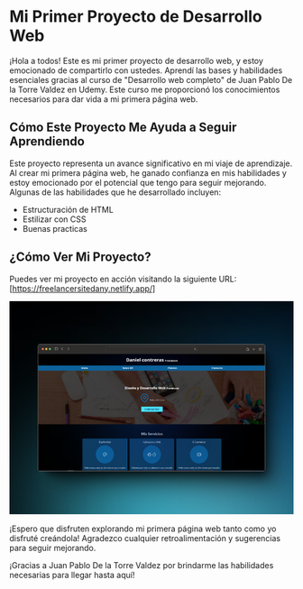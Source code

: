 # Mi Primer Proyecto de Desarrollo Web

¡Hola a todos! Este es mi primer proyecto de desarrollo web, y estoy emocionado de compartirlo con ustedes. Aprendí las bases y habilidades esenciales gracias al curso de "Desarrollo web completo" de Juan Pablo De la Torre Valdez en Udemy. Este curso me proporcionó los conocimientos necesarios para dar vida a mi primera página web.

## Cómo Este Proyecto Me Ayuda a Seguir Aprendiendo

Este proyecto representa un avance significativo en mi viaje de aprendizaje. Al crear mi primera página web, he ganado confianza en mis habilidades y estoy emocionado por el potencial que tengo para seguir mejorando. Algunas de las habilidades que he desarrollado incluyen:

- Estructuración de HTML
- Estilizar con CSS
- Buenas practicas

## ¿Cómo Ver Mi Proyecto?

Puedes ver mi proyecto en acción visitando la siguiente URL: [https://freelancersitedany.netlify.app/]

[![Vista Previa](desk1.png)](https://freelancersitedany.netlify.app/)

¡Espero que disfruten explorando mi primera página web tanto como yo disfruté creándola! Agradezco cualquier retroalimentación y sugerencias para seguir mejorando.

¡Gracias a Juan Pablo De la Torre Valdez por brindarme las habilidades necesarias para llegar hasta aquí!
